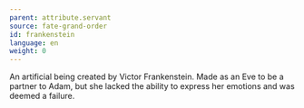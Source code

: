 ```yaml
---
parent: attribute.servant
source: fate-grand-order
id: frankenstein
language: en
weight: 0
---
```


An artificial being created by Victor Frankenstein.
Made as an Eve to be a partner to Adam, but she lacked the ability to express her emotions and was deemed a failure.
